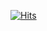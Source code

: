 [![Hits](https://hits.seeyoufarm.com/api/count/incr/badge.svg?url=https%3A%2F%2Fgithub.com%2Fdanspark&count_bg=%2379C83D&title_bg=%23555555&icon=&icon_color=%23E7E7E7&title=visitors&edge_flat=false)](https://hits.seeyoufarm.com)
